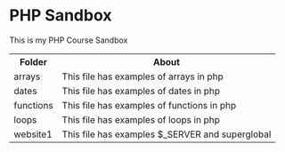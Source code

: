 <h1>PHP Sandbox</h1>
<p> This is my PHP Course Sandbox</p>

<table>
  <tr>
    <th>Folder</th>
    <th>About</th>
  </tr>
  <tr>
    <td>arrays</td>
    <td>This file has examples of arrays in php</td>
  </tr>
  <tr>
    <td>dates</td>
    <td>This file has examples of dates in php</td>
  </tr>
  <tr>
    <td>functions</td>
    <td>This file has examples of functions in php</td>
  </tr>
  <tr>
    <td>loops</td>
    <td>This file has examples of loops in php</td>
  </tr>
  <tr>
    <td>website1</td>
    <td>This file has examples $_SERVER and superglobal </td>
  </tr>
</table>
